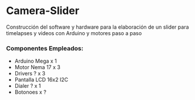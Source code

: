 # Camera-Slider
Construcción del software y hardware para la elaboración de un slider para timelapses y videos con Arduino y motores paso a paso

### Componentes Empleados:
- Arduino Mega x 1
- Motor Nema 17 x 3
- Drivers ? x 3
- Pantalla LCD 16x2 I2C
- Dialer ? x 1
- Botonoes x ?
